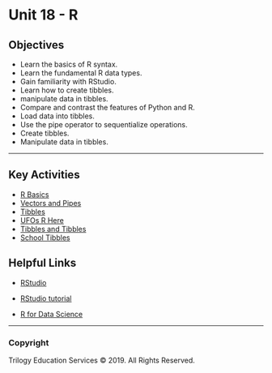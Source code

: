# Unit 18 - R

## Objectives

* Learn the basics of R syntax.
* Learn the fundamental R data types.
* Gain familiarity with RStudio.
* Learn how to create tibbles.
* manipulate data in tibbles.
* Compare and contrast the features of Python and R.
* Load data into tibbles.
* Use the pipe operator to sequentialize operations.
* Create tibbles.
* Manipulate data in tibbles.

- - -

## Key Activities

* [R Basics](18.1/Activities/02_Stu_RBasics)
* [Vectors and Pipes](18.1/Activities/03_Ins_Vectors)
* [Tibbles](18.1/Activities/06_Stu_Tibble)
* [UFOs R Here](18.2/Activities/01-Stu_UFO)
* [Tibbles and Tibbles](18.2/Activities/03-Stu_Tibbles_and_Tibbles)
* [School Tibbles](18.2/Activities/05-School_Tibble)

## Helpful Links

* [RStudio](https://www.rstudio.com/)

* [RStudio tutorial](https://data-flair.training/blogs/rstudio-tutorial/)

* [R for Data Science](http://r4ds.had.co.nz/)

- - -

### Copyright

Trilogy Education Services © 2019. All Rights Reserved.
